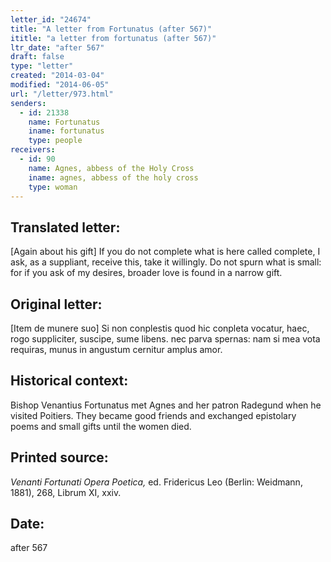 ```yaml
---
letter_id: "24674"
title: "A letter from Fortunatus (after 567)"
ititle: "a letter from fortunatus (after 567)"
ltr_date: "after 567"
draft: false
type: "letter"
created: "2014-03-04"
modified: "2014-06-05"
url: "/letter/973.html"
senders:
  - id: 21338
    name: Fortunatus
    iname: fortunatus
    type: people
receivers:
  - id: 90
    name: Agnes, abbess of the Holy Cross
    iname: agnes, abbess of the holy cross
    type: woman
---
```

<h2> Translated letter:</h2>[Again about his gift]
If you do not complete what is here called complete,
I ask, as a suppliant, receive this, take it willingly.
Do not spurn what is small:  for if you ask of my desires,
broader love is found in a narrow gift.
<h2 class="mt-4"> Original letter:</h2>[Item de munere suo]
Si non conplestis quod hic conpleta vocatur,
haec, rogo suppliciter, suscipe, sume libens.
nec parva spernas:  nam si mea vota requiras,
munus in angustum cernitur amplus amor.
<h2 class="mt-4"> Historical context:</h2>Bishop Venantius Fortunatus met Agnes and her patron Radegund when he visited Poitiers. They became good friends and exchanged epistolary poems and small gifts until the women died.
<h2 class="mt-4"> Printed source:</h2><p><em>Venanti Fortunati Opera Poetica,</em> ed. Fridericus Leo (Berlin: Weidmann, 1881), 268, Librum XI, xxiv.</p><h2 class="mt-4"> Date:</h2>after 567